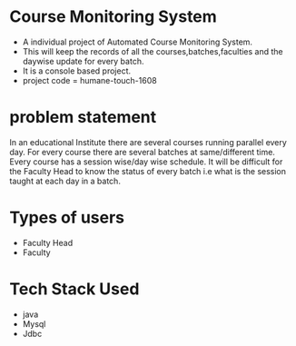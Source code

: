 # Course Monitoring System
- A individual project of Automated Course Monitoring System.
- This will keep the records of all the courses,batches,faculties and the daywise update for every batch.
- It is a console based project.
- project code = humane-touch-1608

# problem statement
<p>In an educational Institute there are several courses running parallel every day. For every course there are several batches at same/different time. Every course has a session wise/day wise schedule. It will be difficult for the Faculty Head to know the status of every batch i.e what is the session taught at each day in a batch.</p>

# Types of users
- Faculty Head
- Faculty

# Tech Stack Used
- java
- Mysql
- Jdbc

